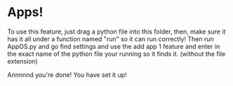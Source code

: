 # Apps!

To use this feature, just drag a python file into this folder, then, make sure it has it all under a function named "run" so it can run correctly!
Then run AppOS.py and go find settings and use the add app 1 feature and enter in the exact name of the python file your running so it finds it. (without the file extension)

Annnnnd you're done! You have set it up!